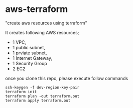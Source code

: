# aws-terraform
"create aws resources using terraform"

It creates following AWS resources; 
* 1 VPC, 
* 1 public subnet,
* 1 prviate subnet,
* 1 Internet Gateway, 
* 1 Security Group
* 2 EC2 

once you clone this repo, please execute follow commands
```
ssh-keygen -f dev-region-key-pair
terraform init
terraform plan -out terraform.out
terraform apply terraform.out
```
